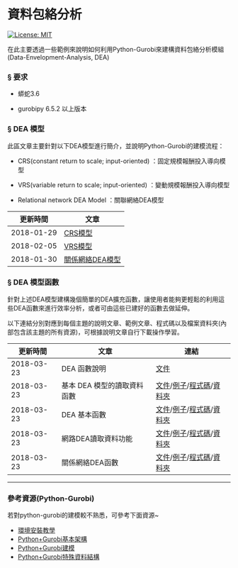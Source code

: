 # 資料包絡分析

[![License: MIT](https://img.shields.io/badge/License-MIT-blue.svg)](https://opensource.org/licenses/MIT)<br>

在此主要透過一些範例來說明如何利用Python-Gurobi來建構資料包絡分析模組(Data-Envelopment-Analysis, DEA)

### § 要求

-   蟒蛇3.6

-   gurobipy 6.5.2 以上版本

### § DEA 模型

此區文章主要針對以下DEA模型進行簡介，並說明Python-Gurobi的建模流程：

-   CRS(constant return to scale; input-oriented) ：固定規模報酬投入導向模型

-   VRS(variable return to scale; input-oriented) ：變動規模報酬投入導向模型

-   Relational network DEA Model ：關聯網絡DEA模型

| 更新時間       | 文章                                                                                |
| ---------- | --------------------------------------------------------------------------------- |
| 2018-01-29 | [CRS模型](https://github.com/wurmen/DEA/blob/master/CRS_Model/CRS%20model.md)       |
| 2018-02-05 | [VRS模型](https://github.com/wurmen/DEA/blob/master/VAS_Model/VRS%20model.md)       |
| 2018-01-30 | [關係網絡DEA模型](https://github.com/wurmen/DEA/blob/master/Network_DEA/network_dea.md) |

### § DEA 模型函數

針對上述DEA模型建構幾個簡單的DEA擴充函數，讓使用者能夠更輕鬆的利用這些DEA函數來進行效率分析，或者可由這些已建好的函數去做延伸。<br>

以下連結分別對應到每個主題的說明文章、範例文章、程式碼以及檔案資料夾(內部包含該主題的所有資源)，可根據說明文章自行下載操作學習。

| 更新時間       | 文章               | 連結                                                                                                                                                                                                                                                                                                                                                                                                       |
| ---------- | ---------------- | -------------------------------------------------------------------------------------------------------------------------------------------------------------------------------------------------------------------------------------------------------------------------------------------------------------------------------------------------------------------------------------------------------- |
| 2018-03-23 | DEA 函數說明         | [文件](https://github.com/wurmen/DEA/blob/master/Functions/user's%20guide.md)                                                                                                                                                                                                                                                                                                                              |
| 2018-03-23 | 基本 DEA 模型的讀取資料函數 | [文件](https://github.com/wurmen/DEA/blob/master/Functions/read_data_function.md)/[例子](https://github.com/wurmen/DEA/blob/master/Functions/basic_DEA_data%26code/read_data_example.ipynb)/[程式碼](https://github.com/wurmen/DEA/blob/master/Functions/basic_DEA_data%26code/DEA.py)/[資料夾](https://github.com/wurmen/DEA/tree/master/Functions/basic_DEA_data%26code)                                         |
| 2018-03-23 | DEA 基本函數         | [文件](https://github.com/wurmen/DEA/blob/master/Functions/basic_dea_functions.md)/[例子](https://github.com/wurmen/DEA/blob/master/Functions/basic_DEA_data%26code/basic_DEA_function.ipynb)/[程式碼](https://github.com/wurmen/DEA/blob/master/Functions/basic_DEA_data%26code/DEA.py)/[資料夾](https://github.com/wurmen/DEA/tree/master/Functions/basic_DEA_data%26code)                                       |
| 2018-03-23 | 網路DEA讀取資料功能      | [文件](https://github.com/wurmen/DEA/blob/master/Functions/read_data_for_networkDEA.md)/[例子](https://github.com/wurmen/DEA/blob/master/Functions/network_data%26code/Read_data_for_network_DEA_function%20example.ipynb)/[程式碼](https://github.com/wurmen/DEA/blob/master/Functions/network_data%26code/network_function.py)/[資料夾](https://github.com/wurmen/DEA/tree/master/Functions/network_data%26code) |
| 2018-03-23 | 關係網絡DEA函數        | [文件](https://github.com/wurmen/DEA/blob/master/Functions/network_DEA_function.md)/[例子](https://github.com/wurmen/DEA/blob/master/Functions/network_data%26code/Network_DEA_function_example.ipynb)/[程式碼](https://github.com/wurmen/DEA/blob/master/Functions/network_data%26code/network_function.py)/[資料夾](https://github.com/wurmen/DEA/tree/master/Functions/network_data%26code)                     |

* * *

### 參考資源(Python-Gurobi)

若對python-gurobi的建模較不熟悉，可參考下面資源~

-   [環境安裝教學](https://github.com/wurmen/Gurobi-Python/blob/master/Installation/%E5%AE%89%E8%A3%9D%E6%95%99%E5%AD%B8.md)
-   [Python+Gurobi基本架構](https://github.com/wurmen/Gurobi-Python/blob/master/python-gurobi%20%20model/Python+Gurobi%E5%9F%BA%E6%9C%AC%E6%9E%B6%E6%A7%8B.md)<br>
-   [Python+Gurobi建模](https://github.com/wurmen/Gurobi-Python/blob/master/python-gurobi%20%20model/Python+Gurobi%E5%BB%BA%E6%A8%A1.md)<br>
-   [Python+Gurobi特殊資料結構](https://github.com/wurmen/Gurobi-Python/blob/master/python-gurobi%20%20model/Python%2BGurobi%E7%89%B9%E6%AE%8A%E8%B3%87%E6%96%99%E7%B5%90%E6%A7%8B.ipynb)
